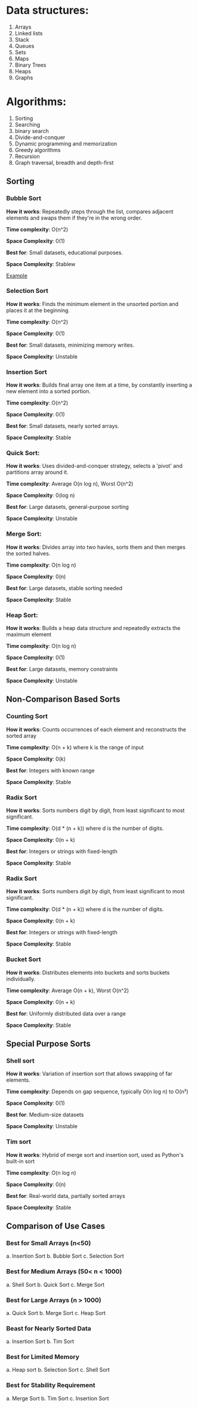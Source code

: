 # Data structures:

1. Arrays
2. Linked lists
3. Stack
4. Queues
5. Sets
6. Maps
7. Binary Trees
8. Heaps
9. Graphs

# Algorithms:

1. Sorting
2. Searching
3. binary search
4. Divide-and-conquer
5. Dynamic programming and memorization
6. Greedy algorithms
7. Recursion
8. Graph traversal, breadth and depth-first

## Sorting

### Bubble Sort

**How it works**: Repeatedly steps through the list, compares adjacent elements and swaps them if they're in the wrong order.

**Time complexity**: O(n^2) 

**Space Complexity**: 0(1)

**Best for**: Small datasets, educational purposes.

**Space Complexity**: Stablew

[Example](/algorithms/bubble_sort.py)   

### Selection Sort

**How it works**: Finds the minimum element in the unsorted portion and places it at the beginning.

**Time complexity**: O(n^2) 

**Space Complexity**: 0(1)

**Best for**: Small datasets, minimizing memory writes.

**Space Complexity**: Unstable

### Insertion Sort

**How it works**: Builds final array one item at a time, by constantly inserting a new element into a sorted portion.

**Time complexity**: O(n^2) 

**Space Complexity**: 0(1)

**Best for**: Small datasets, nearly sorted arrays.

**Space Complexity**: Stable

### Quick Sort:

**How it works**: Uses divided-and-conquer strategy, selects a 'pivot' and partitions array around it.

**Time complexity**: Average O(n log n), Worst O(n^2) 

**Space Complexity**: 0(log n)

**Best for**: Large datasets, general-purpose sorting

**Space Complexity**: Unstable

### Merge Sort:

**How it works**: Divides array into two havles, sorts them and then merges the sorted halves.

**Time complexity**: O(n log n) 

**Space Complexity**: 0(n)

**Best for**: Large datasets, stable sorting needed

**Space Complexity**: Stable

### Heap Sort:

**How it works**: Builds a heap data structure and repeatedly extracts the maximum element

**Time complexity**: O(n log n) 

**Space Complexity**: 0(1)

**Best for**: Large datasets, memory constraints

**Space Complexity**: Unstable

## Non-Comparison Based Sorts

### Counting Sort

**How it works**: Counts occurrences of each element and reconstructs the sorted array

**Time complexity**: O(n + k) where k is the range of input 

**Space Complexity**: 0(k)

**Best for**: Integers with known range

**Space Complexity**: Stable

### Radix Sort

**How it works**: Sorts numbers digit by digit, from least significant to most significant.

**Time complexity**: O(d * (n + k)) where d is the number of digits.

**Space Complexity**: 0(n + k)

**Best for**: Integers or strings with fixed-length

**Space Complexity**: Stable

### Radix Sort

**How it works**: Sorts numbers digit by digit, from least significant to most significant.

**Time complexity**: O(d * (n + k)) where d is the number of digits.

**Space Complexity**: 0(n + k)

**Best for**: Integers or strings with fixed-length

**Space Complexity**: Stable

### Bucket Sort

**How it works**: Distributes elements into buckets and sorts buckets individually.

**Time complexity**: Average O(n + k), Worst O(n^2)

**Space Complexity**: 0(n + k)

**Best for**: Uniformly distributed data over a range

**Space Complexity**: Stable

## Special Purpose Sorts

### Shell sort

**How it works**: Variation of insertion sort that allows swapping of far elements.

**Time complexity**: Depends on gap sequence, typically O(n log n) to O(n²)

**Space Complexity**: 0(1)

**Best for**: Medium-size datasets

**Space Complexity**: Unstable

### Tim sort

**How it works**: Hybrid of merge sort and insertion sort, used as Python's built-in sort

**Time complexity**: O(n log n)

**Space Complexity**: 0(n)

**Best for**: Real-world data, partially sorted arrays

**Space Complexity**: Stable

## Comparison of Use Cases

### Best for Small Arrays (n<50)

a. Insertion Sort
b. Bubble Sort
c. Selection Sort

### Best for Medium Arrays (50< n < 1000)

a. Shell Sort
b. Quick Sort
c. Merge Sort

### Best for Large Arrays (n > 1000)

a. Quick Sort
b. Merge Sort
c. Heap Sort

### Beast for Nearly Sorted Data

a. Insertion Sort
b. Tim Sort

### Best for Limited Memory

a. Heap sort
b. Selection Sort
c. Shell Sort

### Best for Stability Requirement

a. Merge Sort
b. Tim Sort
c. Insertion Sort

